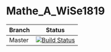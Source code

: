 # Mathe_A_WiSe1819

| Branch | Status |
| ------ | ------ |
| Master | [![Build Status](https://travis-ci.com/BB20101997/Mathe_A_WiSe1819.svg?token=QcRqrxpHz6YKnWg5fc6g&branch=master)](https://travis-ci.com/BB20101997/Mathe_A_WiSe1819) |

